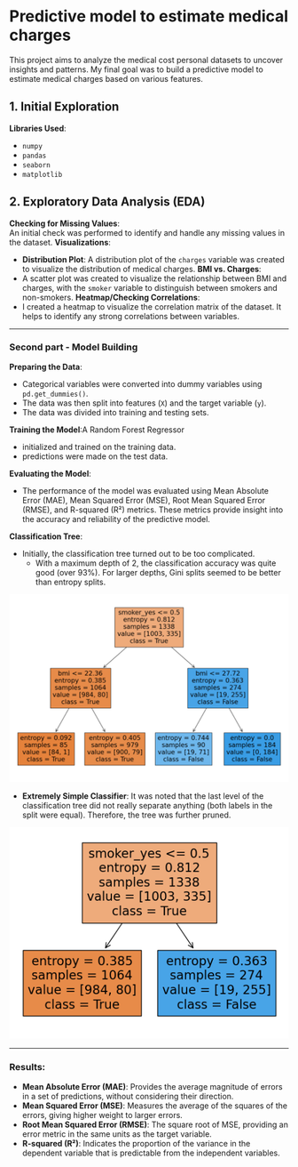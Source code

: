 # Predictive model to estimate medical charges
This project aims to analyze the medical cost personal datasets to uncover insights and patterns.
My final goal was to build a predictive model to estimate medical charges based on various features.

## 1. Initial Exploration

**Libraries Used**:
- `numpy`
- `pandas`
- `seaborn`
- `matplotlib`
  
## 2. Exploratory Data Analysis (EDA)

**Checking for Missing Values**:  
An initial check was performed to identify and handle any missing values in the dataset.
**Visualizations**:
- **Distribution Plot**: A distribution plot of the `charges` variable was created to visualize the distribution of medical charges.
**BMI vs. Charges**:
- A scatter plot was created to visualize the relationship between BMI and charges, with the `smoker` variable to distinguish between smokers and non-smokers.
**Heatmap/Checking Correlations**:
- I created a heatmap to visualize the correlation matrix of the dataset. It helps to identify any strong correlations between variables.

------
### Second part - Model Building

**Preparing the Data**:
- Categorical variables were converted into dummy variables using `pd.get_dummies()`.
- The data was then split into features (`X`) and the target variable (`y`).
- The data was divided into training and testing sets.

**Training the Model**:A Random Forest Regressor 
- initialized and trained on the training data.
- predictions were made on the test data.

**Evaluating the Model**:
- The performance of the model was evaluated using Mean Absolute Error (MAE), Mean Squared Error (MSE), Root Mean Squared Error (RMSE), and R-squared (R²) metrics. These metrics provide insight into the accuracy and reliability of the predictive model.

**Classification Tree**:
- Initially, the classification tree turned out to be too complicated.
  - With a maximum depth of 2, the classification accuracy was quite good (over 93%). For larger depths, Gini splits seemed to be better than entropy splits.

![Classification Tree](https://github.com/tercasaskova311/pictures/blob/main/tree.plot.png)

- **Extremely Simple Classifier**: It was noted that the last level of the classification tree did not really separate anything (both labels in the split were equal). Therefore, the tree was further pruned.

![Classification Tree](https://github.com/tercasaskova311/pictures/blob/main/tree_plot_tree.png)

----

### Results:

- **Mean Absolute Error (MAE)**: Provides the average magnitude of errors in a set of predictions, without considering their direction.
- **Mean Squared Error (MSE)**: Measures the average of the squares of the errors, giving higher weight to larger errors.
- **Root Mean Squared Error (RMSE)**: The square root of MSE, providing an error metric in the same units as the target variable.
- **R-squared (R²)**: Indicates the proportion of the variance in the dependent variable that is predictable from the independent variables.
